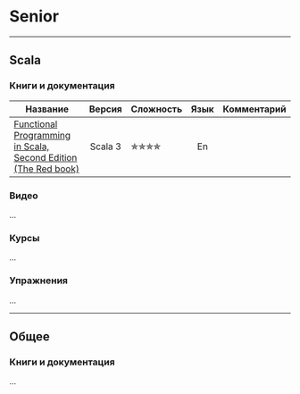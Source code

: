 # Senior

--- 

## Scala

### Книги и документация

| Название                                                                                                                                                                                                        |  Версия  | Сложность                        | Язык |  Комментарий |
|-----------------------------------------------------------------------------------------------------------------------------------------------------------------------------------------------------------------|:--------:|----------------------------------|:----:|--------------|
| [Functional Programming in Scala, Second Edition (The Red book)](https://www.manning.com/books/functional-programming-in-scala-second-edition?query=Functional%20Programming%20in%20Scala,%20Second%20Edition)  | Scala 3  | &#10031;&#10031;&#10031;&#10031; |  En  |              |

### Видео

...

### Курсы

...

### Упражнения

...

--- 

## Общее

### Книги и документация

...
